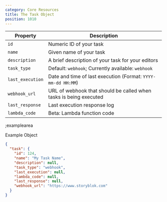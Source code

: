 ```yaml
---
category: Core Resources
title: The Task Object
position: 1010
---
```


| Property | Description |
|---|---|
| `id` | Numeric ID of your task |
| `name` | Given name of your task |
| `description` | A brief description of your task for your editors |
| `task_type` | Default: `webhook`; Currently available: `webhook` |
| `last_execution` | Date and time of last execution (Format: `YYYY-mm-dd HH:MM`) |
| `webhook_url` | URL of webhook that should be called when tasks is being executed |
| `last_response` | Last execution response log |
| `lambda_code` | Beta: Lambda function code |

;examplearea

Example Object

```json
{
  "task": {
    "id": 124,
    "name": "My Task Name",
    "description": null,
    "task_type": "webhook",
    "last_execution": null,
    "lambda_code": null,
    "last_response": null,
    "webhook_url": "https://www.storyblok.com"
  }
}
```